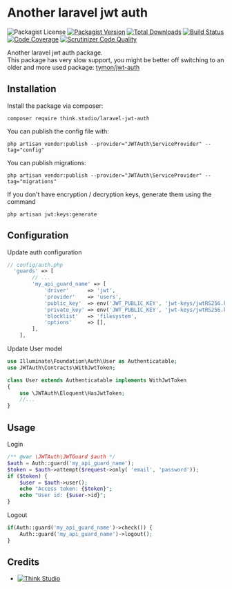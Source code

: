 # Another laravel jwt auth

![Packagist License](https://img.shields.io/packagist/l/think.studio/laravel-jwt-auth?color=%234dc71f)
[![Packagist Version](https://img.shields.io/packagist/v/think.studio/laravel-jwt-auth)](https://packagist.org/packages/think.studio/laravel-jwt-auth)
[![Total Downloads](https://img.shields.io/packagist/dt/think.studio/laravel-jwt-auth)](https://packagist.org/packages/think.studio/laravel-jwt-auth)
[![Build Status](https://scrutinizer-ci.com/g/dev-think-one/laravel-jwt-auth/badges/build.png?b=main)](https://scrutinizer-ci.com/g/dev-think-one/laravel-jwt-auth/build-status/main)
[![Code Coverage](https://scrutinizer-ci.com/g/dev-think-one/laravel-jwt-auth/badges/coverage.png?b=main)](https://scrutinizer-ci.com/g/dev-think-one/laravel-jwt-auth/?branch=main)
[![Scrutinizer Code Quality](https://scrutinizer-ci.com/g/dev-think-one/laravel-jwt-auth/badges/quality-score.png?b=main)](https://scrutinizer-ci.com/g/dev-think-one/laravel-jwt-auth/?branch=main)

Another laravel jwt auth package. \
This package has very slow support, you might be better off switching to an older and more used
package: [tymon/jwt-auth](https://github.com/tymondesigns/jwt-auth)

## Installation

Install the package via composer:

```shell
composer require think.studio/laravel-jwt-auth
```

You can publish the config file with:

```shell
php artisan vendor:publish --provider="JWTAuth\ServiceProvider" --tag="config"
```

You can publish migrations:

```shell
php artisan vendor:publish --provider="JWTAuth\ServiceProvider" --tag="migrations"
```

If you don't have encryption / decryption keys, generate them using the command

```shell
php artisan jwt:keys:generate
```

## Configuration

Update auth configuration

```php
// config/auth.php
  'guards' => [
        // ...
        'my_api_guard_name' => [
            'driver'      => 'jwt',
            'provider'    => 'users',
            'public_key'  => env('JWT_PUBLIC_KEY', 'jwt-keys/jwtRS256.key.pub'),
            'private_key' => env('JWT_PUBLIC_KEY', 'jwt-keys/jwtRS256.key'),
            'blocklist'   => 'filesystem',
            'options'     => [],
        ],
    ],
```

Update User model

```php
use Illuminate\Foundation\Auth\User as Authenticatable;
use JWTAuth\Contracts\WithJwtToken;

class User extends Authenticatable implements WithJwtToken
{
    use \JWTAuth\Eloquent\HasJwtToken;
    //...
}
```

## Usage

Login

```php
/** @var \JWTAuth\JWTGuard $auth */
$auth = Auth::guard('my_api_guard_name');
$token = $auth->attempt($request->only( 'email', 'password'));
if ($token) {
    $user = $auth->user();
    echo "Access token: {$token}";
    echo "User id: {$user->id}";
}
```

Logout

```php
if(Auth::guard('my_api_guard_name')->check()) {
    Auth::guard('my_api_guard_name')->logout();
}
```

## Credits

- [![Think Studio](https://yaroslawww.github.io/images/sponsors/packages/logo-think-studio.png)](https://think.studio/)

